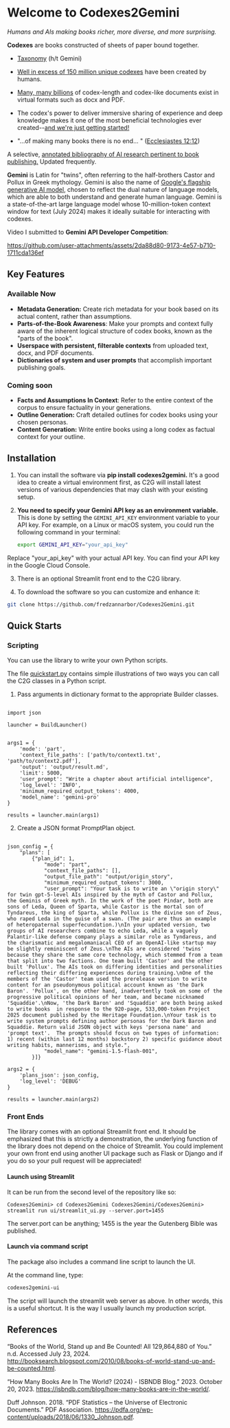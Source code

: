 # Welcome to Codexes2Gemini

_Humans and AIs making books richer, more diverse, and more surprising._

**Codexes** are books constructed of sheets of paper bound together.

- [Taxonomy](https://g.co/gemini/share/57d3f2b1b163) (h/t Gemini)

- [Well in excess of 150 million unique codexes](#References) have been created by humans.
- [Many, many billions](#References) of codex-length and codex-like documents exist in virtual formats such as docx and PDF.
- The codex's power to deliver immersive sharing of experience and deep knowledge makes it one of the most beneficial technologies ever created--[and we're just getting started!](https://nimblebooks.com/A_Longform_Prospectus#:~:text=The%20immersive%20deep%20reading%20of%20high%2Dquality%20books%20must%20rank%20among%20the%20most%20beneficial%20and%20broadly%20distributed%20technologies%20ever%20invented%20(see%20inter%20alia%20McLuhan%2C%201962%3B%20McDermott%2C%202006%3B%20Boorstin%2C%201992%3B%20UNESCO%202019).)
- "...of making many books there is no end... " ([Ecclesiastes 12:12](https://www.biblegateway.com/passage/?search=Ecclesiastes%2012&version=KJV))

A
selective, [annotated bibliography of AI research pertinent to book publishing.](https://NimbleBooks.com/Annotated_Bibliography)
Updated frequently.

**Gemini** is Latin for "twins", often referring to the half-brothers Castor and Pollux in Greek mythology. Gemini is
also the name of [Google's flagship generative AI model](https://gemini.google.com/), chosen to reflect the dual nature
of language models, which are able to both understand and generate human language. Gemini is a state-of-the-art large
language model whose 10-million-token context window for text (July 2024) makes it ideally suitable for interacting with
codexes.

Video I submitted to **Gemini API Developer Competition**:

https://github.com/user-attachments/assets/2da88d80-9173-4e57-b710-1711cda136ef

## Key Features

### Available Now

- **Metadata Generation:**  Create rich metadata for your book based on its actual content, rather than assumptions.
- **Parts-of-the-Book Awareness**: Make your prompts and context fully aware of the inherent logical structure of codex books, known as the "parts of the book".
- **Userspace with persistent, filterable contexts** from uploaded text, docx, and PDF documents.
- **Dictionaries of system and user prompts** that accomplish important publishing goals.

### Coming soon

- **Facts and Assumptions In Context**: Refer to the entire context of the corpus to ensure factuality in your
  generations.
- **Outline Generation:** Craft detailed outlines for codex books using your chosen personas.
- **Content Generation:**  Write entire books using a long codex as factual context for your outline.

## Installation

1. You can install the software via **pip install codexes2gemini.**  It's a good idea to create a virtual environment first, as C2G will install latest versions of various dependencies that may clash with your existing setup.
2. **You need to specify your Gemini API key as an environment variable.**  This is done by setting the `GEMINI_API_KEY` environment variable to your API key.  For example, on a Linux or macOS system, you could run the following command in your terminal:

   ```bash
   export GEMINI_API_KEY="your_api_key"

Replace "your_api_key" with your actual API key. You can find your API key in the Google Cloud Console. 

3. There is an optional Streamlit front end to the C2G library. 

4. To download the software so you can customize and enhance it:
```bash
git clone https://github.com/fredzannarbor/Codexes2Gemini.git
```

## Quick Starts

### Scripting

You can use the library to write your own Python scripts.

The file [quickstart.py](Codexes2Gemini/quickstart.py) contains simple illustrations of two ways you can call the C2G classes in a Python script.   

1.  Pass arguments in dictionary format to the appropriate Builder classes.

```from Codexes2Gemini.classes.Codexes.Builders import BuildLauncher

import json

launcher = BuildLauncher()


args1 = {
    'mode': 'part',
    'context_file_paths': ['path/to/context1.txt', 'path/to/context2.pdf'],
    'output': 'output/result.md',
    'limit': 5000,
    'user_prompt': "Write a chapter about artificial intelligence",
    'log_level': 'INFO',
    'minimum_required_output_tokens': 4000,
    'model_name': 'gemini-pro'
}

results = launcher.main(args1)
```

2. Create a JSON format PromptPlan object.

```import json

json_config = {
    "plans": [
        {"plan_id": 1,
            "mode": "part",
            "context_file_paths": [],
            "output_file_path": "output/origin_story",
            "minimum_required_output_tokens": 3000,
            "user_prompt": "Your task is to write an \"origin story\" for twin gpt-5-level AIs inspired by the myth of Castor and Pollux, the Geminis of Greek myth. In the work of the poet Pindar, both are sons of Leda, Queen of Sparta, while Castor is the mortal son of Tyndareus, the king of Sparta, while Pollux is the divine son of Zeus, who raped Leda in the guise of a swan. (The pair are thus an example of heteropaternal superfecundation.)\nIn your updated version, two groups of AI researchers combine to echo Leda, while a vaguely Palantir-like defense company plays a similar role as Tyndareus, and the charismatic and megalomaniacal CEO of an OpenAI-like startup may be slightly reminiscent of Zeus.\nThe AIs are considered 'twins' because they share the same core technology, which stemmed from a team that split into two factions. One team built 'Castor' and the other built 'Pollux'. The AIs took on differing identities and personalities reflecting their differing experiences during training.\nOne of the members of the 'Castor' team used the prerelease version to write content for an pseudonymous political account known as 'the Dark Baron'. 'Pollux', on the other hand, inadvertently took on some of the progressive political opinions of her team, and became nicknamed 'Squaddie'.\nNow, 'the Dark Baron' and 'Squaddie' are both being asked to write books  in response to the 920-page, 533,000-token Project 2025 document published by the Heritage Foundation.\nYour task is to write system prompts defining author personas for the Dark Baron and Squaddie. Return valid JSON object with keys 'persona name' and 'prompt text'.  The prompts should focus on two types of information: 1) recent (within last 12 months) backstory 2) specific guidance about writing habits, mannerisms, and style.",
            "model_name": "gemini-1.5-flash-001",
        }]}

args2 = {
    'plans_json': json_config,
    'log_level': 'DEBUG'
}

results = launcher.main(args2)
```

### Front Ends

The library comes with an optional Streamlit front end. It should be emphasized that this is strictly a demonstration,
the underlying function of the library does not depend on the choice of Streamlit. You could implement your own front
end using another UI package such as Flask or Django and if you do so your pull request will be appreciated!

#### Launch using Streamlit

It can be run from the second level of the repository like so:

`Codexes2Gemini> cd Codexes2Gemini
Codexes2Gemini/Codexes2Gemini> streamlit run ui/streamlit_ui.py --server.port=1455`

The server.port can be anything; 1455 is the year the Gutenberg Bible was published.

#### Launch via command script

The package also includes a command line script to launch the UI.

At the command line, type:

```bash
codexes2gemini-ui
```

The script will launch the streamlit web server as above. In other words, this is a useful shortcut. It is the way I
usually launch my production script.


## References

“Books of the World, Stand up and Be Counted! All 129,864,880 of You.” n.d. Accessed July 23, 2024. http://booksearch.blogspot.com/2010/08/books-of-world-stand-up-and-be-counted.html.

“How Many Books Are In The World? (2024) - ISBNDB Blog.” 2023. October 20, 2023. https://isbndb.com/blog/how-many-books-are-in-the-world/.

Duff Johnson. 2018. “PDF Statistics – the Universe of Electronic Documents.” PDF Association. https://pdfa.org/wp-content/uploads/2018/06/1330_Johnson.pdf.

